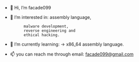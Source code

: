 - 👋 Hi, I’m facade099
- 👀 I’m interested in:	assembly language,

			malware development, 
			reverse engineering and 
			ethical hacking.
- 🌱 I’m currently learning: 
	-> x86_64 assembly language.
- 📫 you can reach me through email: facade099@gmail.com

<!---
facade099/facade099 is a ✨ special ✨ repository because its `README.md` (this file) appears on your GitHub profile.
You can click the Preview link to take a look at your changes.
--->
